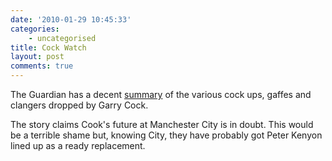 ```yaml
---
date: '2010-01-29 10:45:33'
categories:
    - uncategorised
title: Cock Watch
layout: post
comments: true
---
```

The Guardian has a decent
[summary](http://www.guardian.co.uk/football/2010/jan/29/manchester-city-garry-cook-sheikh-mansour)
of the various cock ups, gaffes and clangers dropped by Garry Cock.

The story claims Cook's future at Manchester City is in doubt. This
would be a terrible shame but, knowing City, they have probably got
Peter Kenyon lined up as a ready replacement.
